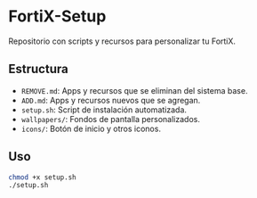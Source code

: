 # FortiX-Setup

Repositorio con scripts y recursos para personalizar tu FortiX.

## Estructura

- `REMOVE.md`: Apps y recursos que se eliminan del sistema base.
- `ADD.md`: Apps y recursos nuevos que se agregan.
- `setup.sh`: Script de instalación automatizada.
- `wallpapers/`: Fondos de pantalla personalizados.
- `icons/`: Botón de inicio y otros iconos.

## Uso

```bash
chmod +x setup.sh
./setup.sh

	
